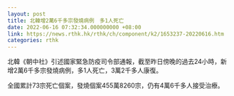 ```yaml
---
layout: post
title: 北韓增2萬6千多宗發燒病例　多1人死亡
date: 2022-06-16 07:32:34.000000000 +08:00
link: https://news.rthk.hk/rthk/ch/component/k2/1653237-20220616.htm
categories: rthk
---
```


北韓《朝中社》引述國家緊急防疫司令部通報，截至昨日傍晚的過去24小時，新增2萬6千多宗發燒病例，多1人死亡，3萬2千多人康復。

全國累計73宗死亡個案，發燒個案455萬8260宗，仍有4萬6千多人接受治療。
